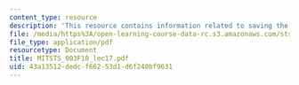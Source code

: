 ```yaml
---
content_type: resource
description: 'This resource contains information related to saving the phenomena. '
file: /media/https%3A/open-learning-course-data-rc.s3.amazonaws.com/sts-003-the-rise-of-modern-science-fall-2010/43a13512dedcf66253d1d6f240bf9631_MITSTS_003F10_lec17.pdf
file_type: application/pdf
resourcetype: Document
title: MITSTS_003F10_lec17.pdf
uid: 43a13512-dedc-f662-53d1-d6f240bf9631
---
```

